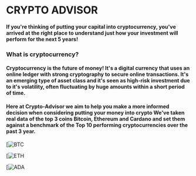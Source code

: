 # **CRYPTO ADVISOR**
#### If you're thinking of putting your capital into cryptocurrency, you've arrived at the right place to understand just how your investment will perform for the next 5 years!  


### __What is cryptocurrency?__
#### Cryptocurrency is the future of money! It's a digital currency that uses an online ledger with strong cryptography to secure online transactions. It's an emerging type of asset class and it's seen as high-risk investment due to it's volatility, often fluctuating by huge amounts within a short period of time. 

#### Here at **Crypto-Advisor we aim to help you make a more informed decision when considering putting your money into crypto** We've taken real data of the top 3 coins **Bitcoin, Ethereum and Cardano** and set them against a benchmark of the Top 10 performing cryptocurrencies over the past 3 year. 
[![BTC](https://encrypted-tbn0.gstatic.com/images?q=tbn:ANd9GcQ28fWRUnYEer7lfH86aJyszZR-EVs_0AlSK6kY2ZwD2jrkw7jzs2jGYyLdxK4Vhf4mM30&usqp=CAU"Bitcoin") 

[![ETH](https://image.shutterstock.com/image-vector/ethereum-cryptocurrency-logo-cryptography-modern-260nw-683064262.jpg "Ethereum")

[![ADA](https://encrypted-tbn0.gstatic.com/images?q=tbn:ANd9GcRbE0uDkQe8yHLWDcHaKR8GqkOlMZ2qed3d0RL_1CpXakkNrcJ08ifJGIFqygDC31RHdPA&usqp=CAU "Cardano")




